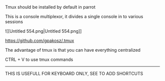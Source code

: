 Tmux should be installed by default in parrot

This is a console multiplexor, it divides a single console in to various sessions

  

![[Untitled 554.png|Untitled 554.png]]

https://github.com/gpakosz/.tmux

The advantage of tmux is that you can have everything centralized

CTRL + V to use tmux commands

---

THIS IS USEFULL FOR KEYBOARD ONLY, SEE TO ADD SHORTCUTS